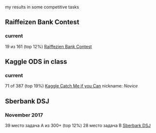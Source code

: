 my results in some competitive tasks

## Raiffeizen Bank Contest
### current
19 из 161 (top 12%)
[Raiffezien Bank Contest](https://boosters.pro/champ_11)

## Kaggle ODS in class
### current
71 of 387 (top 19%)
[Kaggle Catch Me if you Can](https://www.kaggle.com/c/catch-me-if-you-can-intruder-detection-through-webpage-session-tracking2/leaderboard)
nickname: _Novice_

## Sberbank DSJ
### November 2017
39 место задача A из 300+ (top 12%)
28 место задача B
[Sberbark DSJ](https://sdsj.ru/ru/contest.html)

